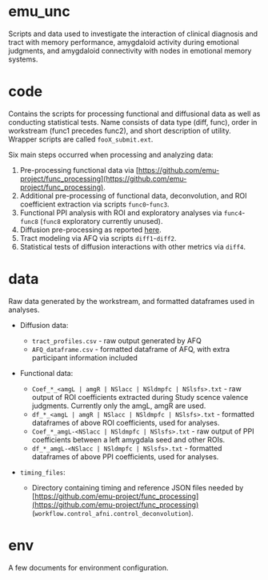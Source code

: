 # emu_unc

Scripts and data used to investigate the interaction of clinical diagnosis and tract with memory performance, amygdaloid activity during emotional judgments, and amygdaloid connectivity with nodes in emotional memory systems.

# code
Contains the scripts for processing functional and diffusional data as well as conducting statistical tests. Name consists of data type (diff, func), order in workstream (func1 precedes func2), and short description of utility. Wrapper scripts are called `fooX_submit.ext`.

Six main steps occurred when processing and analyzing data:
1. Pre-processing functional data via [https://github.com/emu-project/func_processing](https://github.com/emu-project/func_processing).
2. Additional pre-processing of functional data, deconvolution, and ROI coefficient extraction via scripts `func0`-`func3`. 
3. Functional PPI analysis with ROI and exploratory analyses via `func4`-`func8` (`func8` exploratory currently unused).
4. Diffusion pre-processing as reported [here](https://www.sciencedirect.com/science/article/pii/S221315822200002X).
5. Tract modeling via AFQ via scripts `diff1`-`diff2`.
6. Statistical tests of diffusion interactions with other metrics via `diff4`.

# data
Raw data generated by the workstream, and formatted dataframes used in analyses.

* Diffusion data:

  * `tract_profiles.csv` - raw output generated by AFQ
  * `AFQ_dataframe.csv` - formatted dataframe of AFQ, with extra participant information included

* Functional data:

  * `Coef_*_<amgL | amgR | NSlacc | NSldmpfc | NSlsfs>.txt` - raw output of ROI coefficients extracted during Study scence valence judgments. Currently only the amgL, amgR are used.
  * `df_*_<amgL | amgR | NSlacc | NSldmpfc | NSlsfs>.txt` - formatted dataframes of above ROI coefficients, used for analyses.
  * `Coef_*_amgL-<NSlacc | NSldmpfc | NSlsfs>.txt` - raw output of PPI coefficients between a left amygdala seed and other ROIs.
  * `df_*_amgL-<NSlacc | NSldmpfc | NSlsfs>.txt` - formatted dataframes of above PPI coefficients, used for analyses.
 
* `timing_files`:
  
  * Directory containing timing and reference JSON files needed by [https://github.com/emu-project/func_processing](https://github.com/emu-project/func_processing) (`workflow.control_afni.control_deconvolution`).
  

# env
A few documents for environment configuration. 
